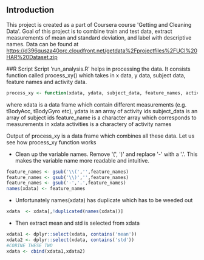 ## Introduction
This project is created as a part of Coursera course 'Getting and Cleaning Data'. Goal of this project is to combine train and test data, extract measurements of mean and standard deviation, and label with descriptive names. Data can be found at https://d396qusza40orc.cloudfront.net/getdata%2Fprojectfiles%2FUCI%20HAR%20Dataset.zip 

##R Script
Script 'run_analysis.R' helps in processing the data. It consists function called process_xy() which takes in x data, y data, subject data, feature names and activity data.

```R
process_xy <- function(xdata, ydata, subject_data, feature_names, activities) { ... } 
```
where xdata is a data frame which contain different measurements (e.g. tBodyAcc, tBodyGyro etc), 
      ydata is an array of activity ids 
      subject_data is an array of subject ids
      feature_name is a character array which corresponds to measurements in xdata
      activities is a charactery of activity names

Output of process_xy is a data frame which combines all these data. Let us see how process_xy function works

- Clean up the variable names. Remove '(', ')' and replace '-' with a '.'. This makes the variable name more readable and intuitive.
```R
feature_names <- gsub('\\(','',feature_names)
feature_names <- gsub('\\)','',feature_names)
feature_names <- gsub('-','.',feature_names)
names(xdata) <- feature_names
```
- Unfortunately names(xdata) has duplicate which has to be weeded out
```R
xdata  <- xdata[,!duplicated(names(xdata))]
```
- Then extract mean and std is selected from xdata
```R
xdata1 <- dplyr::select(xdata, contains('mean'))
xdata2 <- dplyr::select(xdata, contains('std'))
#COBINE THESE TWO
xdata <- cbind(xdata1,xdata2)
```
